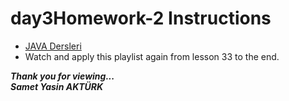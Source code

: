 # day3Homework-2 Instructions

* <a href="https://www.youtube.com/watch?v=uucRtKBo6Yg&list=PLqG356ExoxZUGwbqoJEKSMnaxVJe4Uvf8" src="link">JAVA Dersleri</a> 
* Watch and apply this playlist again from lesson 33 to the end.


<b><em>Thank you for viewing... <br>
Samet Yasin AKTÜRK </em></b>
